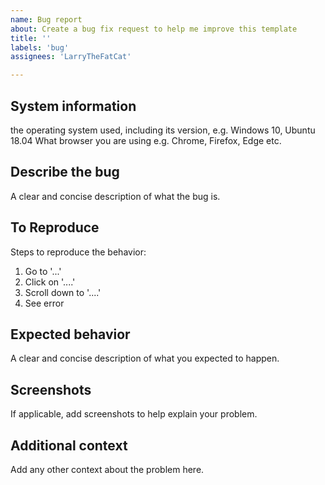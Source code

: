 ```yaml
---
name: Bug report
about: Create a bug fix request to help me improve this template
title: ''
labels: 'bug'
assignees: 'LarryTheFatCat'

---
```


## System information

the operating system used, including its version, e.g. Windows 10, Ubuntu 18.04
What browser you are using e.g. Chrome, Firefox, Edge etc.

## Describe the bug
A clear and concise description of what the bug is.

## To Reproduce
Steps to reproduce the behavior:
1. Go to '...'
2. Click on '....'
3. Scroll down to '....'
4. See error

## Expected behavior
A clear and concise description of what you expected to happen.

## Screenshots
If applicable, add screenshots to help explain your problem.

## Additional context
Add any other context about the problem here.